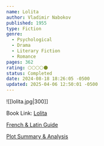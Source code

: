 ```yaml
---
name: Lolita
author: Vladimir Nabokov
published: 1955
type: Fiction
genre:
  - Psychological
  - Drama
  - Literary Fiction
  - Romance
pages: 362
rating: 🌕🌕🌕🌕🌑
status: Completed
date: 2024-08-18 18:26:05 -0500
updated: 2025-04-06 12:50:01 -0500
---
```


![[lolita.jpg|300]]

Book Link: [Lolita](https://www.goodreads.com/book/show/7604.Lolita)

[French & Latin Guide](https://en.m.wikibooks.org/wiki/Lolita)

[Plot Summary & Analysis](https://www.litcharts.com/lit/lolita/summary)
